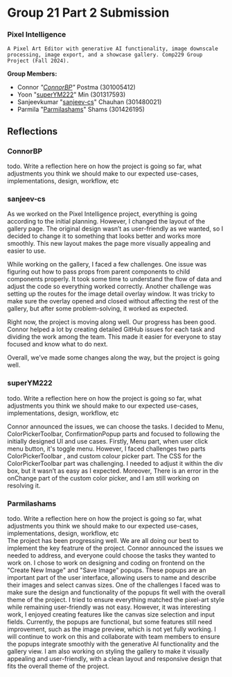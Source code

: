 # Group 21 Part 2 Submission
### Pixel Intelligence
    A Pixel Art Editor with generative AI functionality, image downscale processing, image export, and a showcase gallery. Comp229 Group Project (Fall 2024).

 **Group Members:**
 - Connor *"[ConnorBP](https://github.com/ConnorBP)"* Postma (301005412)
 - Yoon "[superYM222](https://github.com/superYM222)" Min (301317593)
 - Sanjeevkumar "[sanjeev-cs](https://github.com/sanjeev-cs)" Chauhan (301480021)
 - Parmila "[Parmilashams](https://github.com/Parmilashams)" Shams (301426195)

## Reflections

### ConnorBP
todo. Write a reflection here on how the project is going so far, what adjustments you think we should make to our expected use-cases, implementations, design, workflow, etc

### sanjeev-cs
As we worked on the Pixel Intelligence project, everything is going according to the initial planning. However, I changed the layout of the gallery page. The original design wasn’t as user-friendly as we wanted, so I decided to change it to something that looks better and works more smoothly. This new layout makes the page more visually appealing and easier to use.

While working on the gallery, I faced a few challenges. One issue was figuring out how to pass props from parent components to child components properly. It took some time to understand the flow of data and adjust the code so everything worked correctly. Another challenge was setting up the routes for the image detail overlay window. It was tricky to make sure the overlay opened and closed without affecting the rest of the gallery, but after some problem-solving, it worked as expected.

Right now, the project is moving along well. Our progress has been good. Connor helped a lot by creating detailed GitHub issues for each task and dividing the work among the team. This made it easier for everyone to stay focused and know what to do next.

Overall, we’ve made some changes along the way, but the project is going well.

### superYM222
todo. Write a reflection here on how the project is going so far, what adjustments you think we should make to our expected use-cases, implementations, design, workflow, etc

Connor announced the issues, we can choose the tasks.
I decided to Menu, ColorPickerToolbar, ConfirmationPopup parts and focused to following the initially designed UI and use cases. Firstly, Menu part, when user click menu button, it's toggle menu. However, I faced challenges two parts  ColorPickerToolbar , and custom colour picker part.  The CSS for the ColorPickerToolbar part was challenging. I needed to adjust it within the div box, but it wasn’t as easy as I expected. Moreover, There is an error in the onChange part of the custom color picker, and I am still working on resolving it.

### Parmilashams
todo. Write a reflection here on how the project is going so far, what adjustments you think we should make to our expected use-cases, implementations, design, workflow, etc             
The project has been progressing well. We are all doing our best to implement the key featrure of the project. Connor announced the issues we needed to address, and everyone could choose the tasks they wanted to work on. I chose to work on designing and coding on frontend on the "Create New Image" and "Save Image" popups. These popups are an important part of the user interface, allowing users to name and describe their images and select canvas sizes.
One of the challenges I faced was to make sure the design and functionality of the popups fit well with the overall theme of the project. I tried to ensure everything matched the pixel-art style while remaining user-friendly was not easy. However, it was interesting work, I enjoyed creating features like the canvas size selection and input fields. Currently, the popups are functional, but some features still need improvement, such as the image preview, which is not yet fully working. I will continue to work on this and collaborate with team members to ensure the popups integrate smoothly with the generative AI functionality and the gallery view. I am also working on styling the gallery to make it visually appealing and user-friendly, with a clean layout and responsive design that fits the overall theme of the project.
